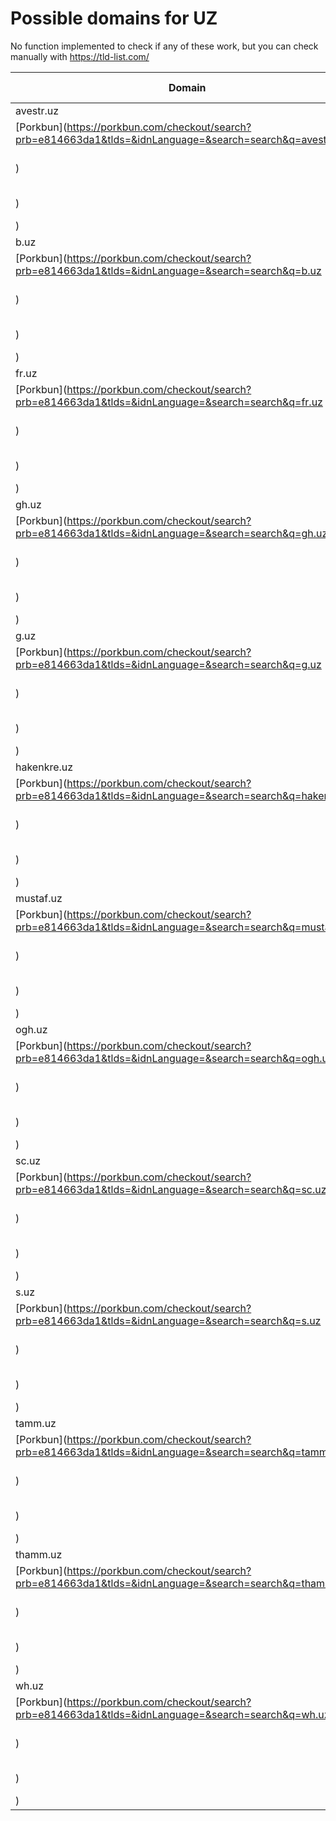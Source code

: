 # Possible domains for UZ

No function implemented to check if any of these work, but you can check manually with https://tld-list.com/

| Domain | Porkbun | NameCheap | Google Domains |
|---|---|---|---|
| avestr.uz | [Porkbun](https://porkbun.com/checkout/search?prb=e814663da1&tlds=&idnLanguage=&search=search&q=avestr.uz) | [Namecheap](https://www.namecheap.com/domains/registration/results/?domain=avestr.uz) | [Google](https://domains.google.com/registrar/search?searchTerm=avestr.uz) |
| b.uz | [Porkbun](https://porkbun.com/checkout/search?prb=e814663da1&tlds=&idnLanguage=&search=search&q=b.uz) | [Namecheap](https://www.namecheap.com/domains/registration/results/?domain=b.uz) | [Google](https://domains.google.com/registrar/search?searchTerm=b.uz) |
| fr.uz | [Porkbun](https://porkbun.com/checkout/search?prb=e814663da1&tlds=&idnLanguage=&search=search&q=fr.uz) | [Namecheap](https://www.namecheap.com/domains/registration/results/?domain=fr.uz) | [Google](https://domains.google.com/registrar/search?searchTerm=fr.uz) |
| gh.uz | [Porkbun](https://porkbun.com/checkout/search?prb=e814663da1&tlds=&idnLanguage=&search=search&q=gh.uz) | [Namecheap](https://www.namecheap.com/domains/registration/results/?domain=gh.uz) | [Google](https://domains.google.com/registrar/search?searchTerm=gh.uz) |
| g.uz | [Porkbun](https://porkbun.com/checkout/search?prb=e814663da1&tlds=&idnLanguage=&search=search&q=g.uz) | [Namecheap](https://www.namecheap.com/domains/registration/results/?domain=g.uz) | [Google](https://domains.google.com/registrar/search?searchTerm=g.uz) |
| hakenkre.uz | [Porkbun](https://porkbun.com/checkout/search?prb=e814663da1&tlds=&idnLanguage=&search=search&q=hakenkre.uz) | [Namecheap](https://www.namecheap.com/domains/registration/results/?domain=hakenkre.uz) | [Google](https://domains.google.com/registrar/search?searchTerm=hakenkre.uz) |
| mustaf.uz | [Porkbun](https://porkbun.com/checkout/search?prb=e814663da1&tlds=&idnLanguage=&search=search&q=mustaf.uz) | [Namecheap](https://www.namecheap.com/domains/registration/results/?domain=mustaf.uz) | [Google](https://domains.google.com/registrar/search?searchTerm=mustaf.uz) |
| ogh.uz | [Porkbun](https://porkbun.com/checkout/search?prb=e814663da1&tlds=&idnLanguage=&search=search&q=ogh.uz) | [Namecheap](https://www.namecheap.com/domains/registration/results/?domain=ogh.uz) | [Google](https://domains.google.com/registrar/search?searchTerm=ogh.uz) |
| sc.uz | [Porkbun](https://porkbun.com/checkout/search?prb=e814663da1&tlds=&idnLanguage=&search=search&q=sc.uz) | [Namecheap](https://www.namecheap.com/domains/registration/results/?domain=sc.uz) | [Google](https://domains.google.com/registrar/search?searchTerm=sc.uz) |
| s.uz | [Porkbun](https://porkbun.com/checkout/search?prb=e814663da1&tlds=&idnLanguage=&search=search&q=s.uz) | [Namecheap](https://www.namecheap.com/domains/registration/results/?domain=s.uz) | [Google](https://domains.google.com/registrar/search?searchTerm=s.uz) |
| tamm.uz | [Porkbun](https://porkbun.com/checkout/search?prb=e814663da1&tlds=&idnLanguage=&search=search&q=tamm.uz) | [Namecheap](https://www.namecheap.com/domains/registration/results/?domain=tamm.uz) | [Google](https://domains.google.com/registrar/search?searchTerm=tamm.uz) |
| thamm.uz | [Porkbun](https://porkbun.com/checkout/search?prb=e814663da1&tlds=&idnLanguage=&search=search&q=thamm.uz) | [Namecheap](https://www.namecheap.com/domains/registration/results/?domain=thamm.uz) | [Google](https://domains.google.com/registrar/search?searchTerm=thamm.uz) |
| wh.uz | [Porkbun](https://porkbun.com/checkout/search?prb=e814663da1&tlds=&idnLanguage=&search=search&q=wh.uz) | [Namecheap](https://www.namecheap.com/domains/registration/results/?domain=wh.uz) | [Google](https://domains.google.com/registrar/search?searchTerm=wh.uz) |
